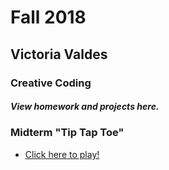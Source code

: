 # Fall 2018

## Victoria Valdes

### Creative Coding

##### View homework and projects here.

### Midterm "Tip Tap Toe"
* [Click here to play!](https://vevagency.github.io/cim-640/hw/midterm2/)
